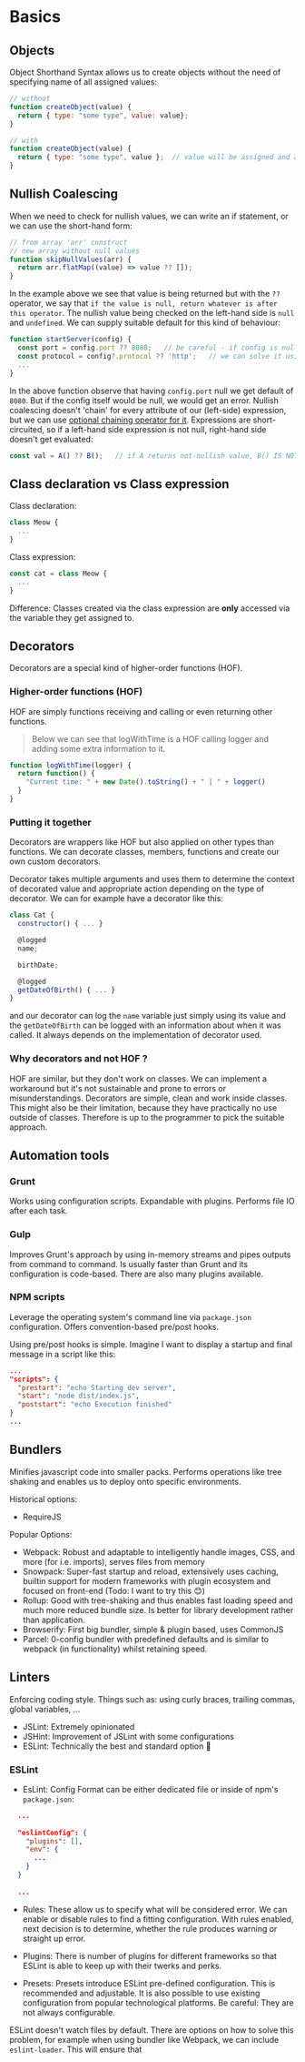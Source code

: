 # Basics

## Objects
Object Shorthand Syntax allows us to create objects without the need of specifying name of all assigned values:

```js
// without
function createObject(value) {
  return { type: "some type", value: value};
}

// with
function createObject(value) {
  return { type: "some type", value };  // value will be assigned and accessible via 'value' property
}
```

## Nullish Coalescing
When we need to check for nullish values, we can write an if statement, or we can use the short-hand form:

```js
// from array 'arr' construct
// new array without null values
function skipNullValues(arr) {
  return arr.flatMap((value) => value ?? []);
}
```

In the example above we see that value is being returned but with the `??` operator, we say that `if the value is null, return whatever is after this operator`. The nullish value being checked on the left-hand side is `null` and `undefined`. We can supply suitable default for this kind of behaviour:

```js
function startServer(config) {
  const port = config.port ?? 8080;   // be careful - if config is null, this would crash !
  const protocol = config?.protocol ?? 'http';   // we can solve it using optional chaining operator `?`
  ...
}
```

In the above function observe that having `config.port` null we get default of `8080`. But if the config itself would be null, we would get an error. Nullish coalescing doesn't 'chain' for every attribute of our (left-side) expression, but we can use [optional chaining operator for it]("./../Typescript-notes.md#optionality). Expressions are short-circuited, so if a left-hand side expression is not null, right-hand side doesn't get evaluated:

```js
const val = A() ?? B();   // if A returns not-nullish value, B() IS NOT called.
```

## Class declaration vs Class expression
Class declaration: 
```js
class Meow {
  ...
}
```

Class expression:
```js
const cat = class Meow {
  ...
}
```

Difference: Classes created via the class expression are **only** accessed via the variable they get assigned to.

## Decorators
Decorators are a special kind of higher-order functions (HOF). 

### Higher-order functions (HOF)
HOF are simply functions receiving and calling or even returning other functions.

> Below we can see that logWithTime is a HOF calling logger and adding some extra information to it.

```js
function logWithTime(logger) {
  return function() {
    "Current time: " + new Date().toString() + " | " + logger()
  }
}
```

### Putting it together
Decorators are wrappers like HOF but also applied on other types than functions. We can decorate classes, members, functions and create our own custom decorators.

Decorator takes multiple arguments and uses them to determine the context of decorated value and appropriate action depending on the type of decorator. We can for example have a decorator like this:

```js
class Cat {
  constructor() { ... }

  @logged
  name;

  birthDate;

  @logged
  getDateOfBirth() { ... }
}
```

and our decorator can log the `name` variable just simply using its value and the `getDateOfBirth` can be logged with an information about when it was called. It always depends on the implementation of decorator used.

### Why decorators and not HOF ?
HOF are similar, but they don't work on classes. We can implement a workaround but it's not sustainable and prone to errors or misunderstandings. Decorators are simple, clean and work inside classes. This might also be their limitation, because they have practically no use outside of classes. Therefore is up to the programmer to pick the suitable approach.

## Automation tools

### Grunt
Works using configuration scripts. Expandable with plugins. Performs file IO after each task.

### Gulp
Improves Grunt's approach by using in-memory streams and pipes outputs from command to command. Is usually faster than Grunt and its configuration is code-based. There are also many plugins available.

### NPM scripts
Leverage the operating system's command line via `package.json` configuration. Offers convention-based pre/post hooks.

Using pre/post hooks is simple. Imagine I want to display a startup and final message in a script like this:

```json
...
"scripts": {
  "prestart": "echo Starting dev server",
  "start": "node dist/index.js",
  "poststart": "echo Execution finished"
}
...
```

## Bundlers
Minifies javascript code into smaller packs. Performs operations like tree shaking and enables us to deploy onto specific environments.

Historical options:
- RequireJS

Popular Options:
- Webpack: Robust and adaptable to intelligently handle images, CSS, and more (for i.e. imports), serves files from memory
- Snowpack: Super-fast startup and reload, extensively uses caching, builtin support for modern frameworks with plugin ecosystem and focused on front-end (Todo: I want to try this 😊)
- Rollup: Good with tree-shaking and thus enables fast loading speed and much more reduced bundle size. Is better for library development rather than application.
- Browserify: First big bundler, simple & plugin based, uses CommonJS
- Parcel: 0-config bundler with predefined defaults and is similar to webpack (in functionality) whilst retaining speed.

## Linters
Enforcing coding style. Things such as: using curly braces, trailing commas, global variables, ...

- JSLint: Extremely opinionated
- JSHint: Improvement of JSLint with some configurations
- ESLint: Technically the best and standard option 🥰

### ESLint

- EsLint: Config Format can be either dedicated file or inside of npm's `package.json`:
```json
  ...
  
  "eslintConfig": {
    "plugins": [],
    "env": {
      ...
    }
  }
  
  ...
```

- Rules: These allow us to specify what will be considered error. We can enable or disable rules to find a fitting configuration. With rules enabled, next decision is to determine, whether the rule produces warning or straight up error.

- Plugins: There is number of plugins for different frameworks so that ESLint is able to keep up with their twerks and perks.

- Presets: Presets introduce ESLint pre-defined configuration. This is recommended and adjustable. It is also possible to use existing configuration from popular technological platforms. Be careful: They are not always configurable.

ESLint doesn't watch files by default. There are options on how to solve this problem, for example when using bundler like Webpack, we can include `eslint-loader`. This will ensure that 